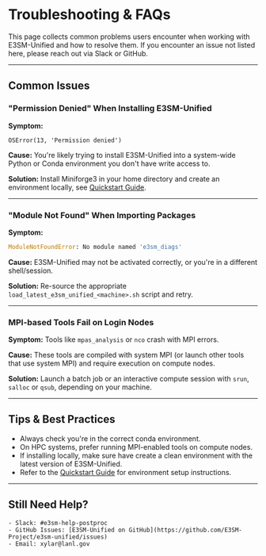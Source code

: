 # Troubleshooting & FAQs

This page collects common problems users encounter when working with
E3SM-Unified and how to resolve them. If you encounter an issue not listed
here, please reach out via Slack or GitHub.

---

## Common Issues

### "Permission Denied" When Installing E3SM-Unified

**Symptom:**

```
OSError(13, 'Permission denied')
```

**Cause:** You're likely trying to install E3SM-Unified into a system-wide
Python or Conda environment you don't have write access to.

**Solution:**
Install Miniforge3 in your home directory and create an environment locally,
see [Quickstart Guide](quickstart.md).

---

### "Module Not Found" When Importing Packages

**Symptom:**

```python
ModuleNotFoundError: No module named 'e3sm_diags'
```

**Cause:** E3SM-Unified may not be activated correctly, or you're in a
different shell/session.

**Solution:**
Re-source the appropriate `load_latest_e3sm_unified_<machine>.sh` script and
retry.

---

### MPI-based Tools Fail on Login Nodes

**Symptom:** Tools like `mpas_analysis` or `nco` crash with MPI errors.

**Cause:** These tools are compiled with system MPI (or launch other tools
that use system MPI) and require execution on compute nodes.

**Solution:** Launch a batch job or an interactive compute session with
`srun`, `salloc` or `qsub`, depending on your machine.

---

## Tips & Best Practices

* Always check you're in the correct conda environment.
* On HPC systems, prefer running MPI-enabled tools on compute nodes.
* If installing locally, make sure have create a clean environment with the
  latest version of E3SM-Unified.
* Refer to the [Quickstart Guide](quickstart.md) for environment setup
  instructions.

---

## Still Need Help?

```{admonition} Support
- Slack: #e3sm-help-postproc
- GitHub Issues: [E3SM-Unified on GitHub](https://github.com/E3SM-Project/e3sm-unified/issues)
- Email: xylar@lanl.gov
```
